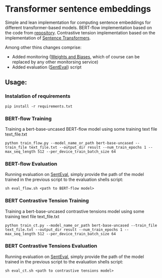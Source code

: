 # Transformer sentence embeddings

Simple and lean implementation for computing sentence embeddings for different transformer-based models. BERT-flow implementation based on the code from [repository](https://github.com/UKPLab/pytorch-bertflow). Contrastive tension implementation based on the implementation of [Sentence Transformers](https://github.com/UKPLab/sentence-transformers).

Among other thins changes comprise:
* Added monitoring ([Weights and Biases](https://wandb.ai), which of course can be replaced by any other monitorsing service)
* Added evaluation ([SentEval](https://github.com/facebookresearch/SentEval)) script

## Usage:

### Instalation of requirements

```
pip install -r requirements.txt
```

### BERT-flow Training 

Training a bert-base-uncased BERT-flow model using some training text file text_file.txt
```
python train_flow.py --model_name_or_path bert-base-uncased --train_file text_file.txt --output_dir result --num_train_epochs 1 --max_seq_length 512 --per_device_train_batch_size 64
```

### BERT-flow Evaluation

Running evaluation on [SentEval](https://github.com/facebookresearch/SentEval), simply provide the path of the model trained in the previous script to the evaluation shells script:

```
sh eval_flow.sh <path to BERT-flow model>
```


### BERT Contrastive Tension Training 

Training a bert-base-uncased contrastive tensions model using some training text file text_file.txt
```
python train_ct.py --model_name_or_path bert-base-uncased --train_file text_file.txt --output_dir result --num_train_epochs 1 --max_seq_length 512 --per_device_train_batch_size 64
```

### BERT Contrastive Tensions Evaluation

Running evaluation on [SentEval](https://github.com/facebookresearch/SentEval), simply provide the path of the model trained in the previous script to the evaluation shells script:

```
sh eval_ct.sh <path to contrastive tensions model>
```

